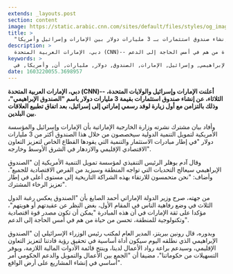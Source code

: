 ```yaml
--- 
extends: _layouts.post 
section: content 
image: https://static.arabic.cnn.com/sites/default/files/styles/og_image_v1/public/2020/10/20/images/GettyImages-1229178839.jpg?itok=Mmx6IpRO 
title: > 
  "الصندوق الإبراهيمي".. إنشاء صندوق استثمارات بـ 3 مليارات دولار بين الإمارات وإسرائيل وأمريكا 
description: > 
  دبي، الإمارات العربية المتحدة (CNN)-- أعلنت الإمارات وإسرائيل والولايات المتحدة، الثلاثاء، عن إنشاء صندوق استثمارات بقيمة 3 مليارات دولار باسم "الصندوق الإبراهيمي"، وذلك بالتزامن مع أول زيارة لوفد رسمي إماراتي إلى إسرائيل، بعد اتفاق تطبيع العلاقات بين البلدين.وأفاد بيان مشترك نشرته وزارة الخارجية الإماراتية بأن الإمارات وإسرائيل والمؤسسة الأمريكية لتمويل التنمية الدولية سيخصصون من خلال هذا الصندوق أكثر من 3 مليارات دولار "في إطار مبادرات الاستثمار والتنمية التي يقودها القطاع الخاص لتعزيز التعاون الاقتصادي الإقليمي والازدهار في الشرق الأوسط وخارجه".وقال آدم بوهلر الرئيس التنفيذي لمؤسسة تمويل التنمية الأمريكية إن "الصندوق الإبراهيمي سيعالج التحديات التي تواجه المنطقة وسيزيد من الفرص الاقتصادية للجميع".وأضاف: "نحن متحمسون للارتقاء بهذه الشراكة التاريخية إلى مستوى أعلى في إطار تعزيز الرخاء المشترك".من جهته، صرح وزير الدولة الإماراتي أحمد الصايغ بأن "الصندوق يعكس رغبة الدول الثلاث في وضع رفاهية الناس في المقام الأول، بغض النظر عن عقيدتهم أو هويتهم"، مؤكدا على ثقة الإمارات في أن هذه المبادرة "يمكن أن تكون مصدر قوة اقتصادية وتكنولوجية للمنطقة، تحسن من حياة من هم في أمس الحاجة إلى الدعم". 
keywords: > 
  بـ, بين, إلى, لتعزيز, من, صندوق, الإبراهيمي, وإسرائيل, الإمارات, الصندوق, دولار, مليارات, أن, وأمريكا, في 
date: 1603220055.3698957 
--- 
```

<div><p><strong>&#1583;&#1576;&#1610;&#1548; &#1575;&#1604;&#1573;&#1605;&#1575;&#1585;&#1575;&#1578; &#1575;&#1604;&#1593;&#1585;&#1576;&#1610;&#1577; &#1575;&#1604;&#1605;&#1578;&#1581;&#1583;&#1577; (CNN)-- &#1571;&#1593;&#1604;&#1606;&#1578; &#1575;&#1604;&#1573;&#1605;&#1575;&#1585;&#1575;&#1578; &#1608;&#1573;&#1587;&#1585;&#1575;&#1574;&#1610;&#1604; &#1608;&#1575;&#1604;&#1608;&#1604;&#1575;&#1610;&#1575;&#1578; &#1575;&#1604;&#1605;&#1578;&#1581;&#1583;&#1577;&#1548; &#1575;&#1604;&#1579;&#1604;&#1575;&#1579;&#1575;&#1569;&#1548; &#1593;&#1606; &#1573;&#1606;&#1588;&#1575;&#1569; &#1589;&#1606;&#1583;&#1608;&#1602; &#1575;&#1587;&#1578;&#1579;&#1605;&#1575;&#1585;&#1575;&#1578; &#1576;&#1602;&#1610;&#1605;&#1577; 3 &#1605;&#1604;&#1610;&#1575;&#1585;&#1575;&#1578; &#1583;&#1608;&#1604;&#1575;&#1585; &#1576;&#1575;&#1587;&#1605; "&#1575;&#1604;&#1589;&#1606;&#1583;&#1608;&#1602; &#1575;&#1604;&#1573;&#1576;&#1585;&#1575;&#1607;&#1610;&#1605;&#1610;"&#1548; &#1608;&#1584;&#1604;&#1603; &#1576;&#1575;&#1604;&#1578;&#1586;&#1575;&#1605;&#1606; &#1605;&#1593; &#1571;&#1608;&#1604; &#1586;&#1610;&#1575;&#1585;&#1577; &#1604;&#1608;&#1601;&#1583; &#1585;&#1587;&#1605;&#1610; &#1573;&#1605;&#1575;&#1585;&#1575;&#1578;&#1610; &#1573;&#1604;&#1609; &#1573;&#1587;&#1585;&#1575;&#1574;&#1610;&#1604;&#1548; &#1576;&#1593;&#1583; &#1575;&#1578;&#1601;&#1575;&#1602; &#1578;&#1591;&#1576;&#1610;&#1593; &#1575;&#1604;&#1593;&#1604;&#1575;&#1602;&#1575;&#1578; &#1576;&#1610;&#1606; &#1575;&#1604;&#1576;&#1604;&#1583;&#1610;&#1606;. &#160;</strong></p>&#13;
&#13;
<p>&#1608;&#1571;&#1601;&#1575;&#1583; &#1576;&#1610;&#1575;&#1606; &#1605;&#1588;&#1578;&#1585;&#1603; &#1606;&#1588;&#1585;&#1578;&#1607; &#1608;&#1586;&#1575;&#1585;&#1577; &#1575;&#1604;&#1582;&#1575;&#1585;&#1580;&#1610;&#1577; &#1575;&#1604;&#1573;&#1605;&#1575;&#1585;&#1575;&#1578;&#1610;&#1577; &#1576;&#1571;&#1606; &#1575;&#1604;&#1573;&#1605;&#1575;&#1585;&#1575;&#1578; &#1608;&#1573;&#1587;&#1585;&#1575;&#1574;&#1610;&#1604; &#1608;&#1575;&#1604;&#1605;&#1572;&#1587;&#1587;&#1577; &#1575;&#1604;&#1571;&#1605;&#1585;&#1610;&#1603;&#1610;&#1577; &#1604;&#1578;&#1605;&#1608;&#1610;&#1604; &#1575;&#1604;&#1578;&#1606;&#1605;&#1610;&#1577; &#1575;&#1604;&#1583;&#1608;&#1604;&#1610;&#1577; &#1587;&#1610;&#1582;&#1589;&#1589;&#1608;&#1606; &#1605;&#1606; &#1582;&#1604;&#1575;&#1604; &#1607;&#1584;&#1575; &#1575;&#1604;&#1589;&#1606;&#1583;&#1608;&#1602; &#1571;&#1603;&#1579;&#1585; &#1605;&#1606; 3 &#1605;&#1604;&#1610;&#1575;&#1585;&#1575;&#1578; &#1583;&#1608;&#1604;&#1575;&#1585; "&#1601;&#1610; &#1573;&#1591;&#1575;&#1585; &#1605;&#1576;&#1575;&#1583;&#1585;&#1575;&#1578; &#1575;&#1604;&#1575;&#1587;&#1578;&#1579;&#1605;&#1575;&#1585; &#1608;&#1575;&#1604;&#1578;&#1606;&#1605;&#1610;&#1577; &#1575;&#1604;&#1578;&#1610; &#1610;&#1602;&#1608;&#1583;&#1607;&#1575; &#1575;&#1604;&#1602;&#1591;&#1575;&#1593; &#1575;&#1604;&#1582;&#1575;&#1589; &#1604;&#1578;&#1593;&#1586;&#1610;&#1586; &#1575;&#1604;&#1578;&#1593;&#1575;&#1608;&#1606; &#1575;&#1604;&#1575;&#1602;&#1578;&#1589;&#1575;&#1583;&#1610; &#1575;&#1604;&#1573;&#1602;&#1604;&#1610;&#1605;&#1610; &#1608;&#1575;&#1604;&#1575;&#1586;&#1583;&#1607;&#1575;&#1585; &#1601;&#1610; &#1575;&#1604;&#1588;&#1585;&#1602; &#1575;&#1604;&#1571;&#1608;&#1587;&#1591; &#1608;&#1582;&#1575;&#1585;&#1580;&#1607;".</p>&#13;
&#13;
<p>&#1608;&#1602;&#1575;&#1604; &#1570;&#1583;&#1605; &#1576;&#1608;&#1607;&#1604;&#1585; &#1575;&#1604;&#1585;&#1574;&#1610;&#1587; &#1575;&#1604;&#1578;&#1606;&#1601;&#1610;&#1584;&#1610; &#1604;&#1605;&#1572;&#1587;&#1587;&#1577; &#1578;&#1605;&#1608;&#1610;&#1604; &#1575;&#1604;&#1578;&#1606;&#1605;&#1610;&#1577; &#1575;&#1604;&#1571;&#1605;&#1585;&#1610;&#1603;&#1610;&#1577; &#1573;&#1606; "&#1575;&#1604;&#1589;&#1606;&#1583;&#1608;&#1602; &#1575;&#1604;&#1573;&#1576;&#1585;&#1575;&#1607;&#1610;&#1605;&#1610; &#1587;&#1610;&#1593;&#1575;&#1604;&#1580; &#1575;&#1604;&#1578;&#1581;&#1583;&#1610;&#1575;&#1578; &#1575;&#1604;&#1578;&#1610; &#1578;&#1608;&#1575;&#1580;&#1607; &#1575;&#1604;&#1605;&#1606;&#1591;&#1602;&#1577; &#1608;&#1587;&#1610;&#1586;&#1610;&#1583; &#1605;&#1606; &#1575;&#1604;&#1601;&#1585;&#1589; &#1575;&#1604;&#1575;&#1602;&#1578;&#1589;&#1575;&#1583;&#1610;&#1577; &#1604;&#1604;&#1580;&#1605;&#1610;&#1593;". &#1608;&#1571;&#1590;&#1575;&#1601;: "&#1606;&#1581;&#1606; &#1605;&#1578;&#1581;&#1605;&#1587;&#1608;&#1606; &#1604;&#1604;&#1575;&#1585;&#1578;&#1602;&#1575;&#1569; &#1576;&#1607;&#1584;&#1607; &#1575;&#1604;&#1588;&#1585;&#1575;&#1603;&#1577; &#1575;&#1604;&#1578;&#1575;&#1585;&#1610;&#1582;&#1610;&#1577; &#1573;&#1604;&#1609; &#1605;&#1587;&#1578;&#1608;&#1609; &#1571;&#1593;&#1604;&#1609; &#1601;&#1610; &#1573;&#1591;&#1575;&#1585; &#1578;&#1593;&#1586;&#1610;&#1586; &#1575;&#1604;&#1585;&#1582;&#1575;&#1569; &#1575;&#1604;&#1605;&#1588;&#1578;&#1585;&#1603;".</p>&#13;
&#13;
<p>&#1605;&#1606; &#1580;&#1607;&#1578;&#1607;&#1548; &#1589;&#1585;&#1581; &#1608;&#1586;&#1610;&#1585; &#1575;&#1604;&#1583;&#1608;&#1604;&#1577; &#1575;&#1604;&#1573;&#1605;&#1575;&#1585;&#1575;&#1578;&#1610; &#1571;&#1581;&#1605;&#1583; &#1575;&#1604;&#1589;&#1575;&#1610;&#1594; &#1576;&#1571;&#1606; "&#1575;&#1604;&#1589;&#1606;&#1583;&#1608;&#1602; &#1610;&#1593;&#1603;&#1587; &#1585;&#1594;&#1576;&#1577; &#1575;&#1604;&#1583;&#1608;&#1604; &#1575;&#1604;&#1579;&#1604;&#1575;&#1579; &#1601;&#1610; &#1608;&#1590;&#1593; &#1585;&#1601;&#1575;&#1607;&#1610;&#1577; &#1575;&#1604;&#1606;&#1575;&#1587; &#1601;&#1610; &#1575;&#1604;&#1605;&#1602;&#1575;&#1605; &#1575;&#1604;&#1571;&#1608;&#1604;&#1548; &#1576;&#1594;&#1590; &#1575;&#1604;&#1606;&#1592;&#1585; &#1593;&#1606; &#1593;&#1602;&#1610;&#1583;&#1578;&#1607;&#1605; &#1571;&#1608; &#1607;&#1608;&#1610;&#1578;&#1607;&#1605;"&#1548; &#1605;&#1572;&#1603;&#1583;&#1575; &#1593;&#1604;&#1609; &#1579;&#1602;&#1577; &#1575;&#1604;&#1573;&#1605;&#1575;&#1585;&#1575;&#1578; &#1601;&#1610; &#1571;&#1606; &#1607;&#1584;&#1607; &#1575;&#1604;&#1605;&#1576;&#1575;&#1583;&#1585;&#1577; "&#1610;&#1605;&#1603;&#1606; &#1571;&#1606; &#1578;&#1603;&#1608;&#1606; &#1605;&#1589;&#1583;&#1585; &#1602;&#1608;&#1577; &#1575;&#1602;&#1578;&#1589;&#1575;&#1583;&#1610;&#1577; &#1608;&#1578;&#1603;&#1606;&#1608;&#1604;&#1608;&#1580;&#1610;&#1577; &#1604;&#1604;&#1605;&#1606;&#1591;&#1602;&#1577;&#1548; &#1578;&#1581;&#1587;&#1606; &#1605;&#1606; &#1581;&#1610;&#1575;&#1577; &#1605;&#1606; &#1607;&#1605; &#1601;&#1610; &#1571;&#1605;&#1587; &#1575;&#1604;&#1581;&#1575;&#1580;&#1577; &#1573;&#1604;&#1609; &#1575;&#1604;&#1583;&#1593;&#1605;".</p>&#13;
&#13;
<p>&#1608;&#1576;&#1583;&#1608;&#1585;&#1607;&#1548; &#1602;&#1575;&#1604; &#1585;&#1608;&#1606;&#1610;&#1606; &#1576;&#1610;&#1585;&#1610;&#1578;&#1586;&#1548; &#1575;&#1604;&#1605;&#1583;&#1610;&#1585; &#1575;&#1604;&#1593;&#1575;&#1605; &#1604;&#1605;&#1603;&#1578;&#1576; &#1585;&#1574;&#1610;&#1587; &#1575;&#1604;&#1608;&#1586;&#1585;&#1575;&#1569; &#1575;&#1604;&#1573;&#1587;&#1585;&#1575;&#1574;&#1610;&#1604;&#1610; &#1573;&#1606; "&#1575;&#1604;&#1589;&#1606;&#1583;&#1608;&#1602; &#1575;&#1604;&#1573;&#1576;&#1585;&#1575;&#1607;&#1610;&#1605;&#1610; &#1575;&#1604;&#1584;&#1610; &#1606;&#1591;&#1604;&#1602;&#1607; &#1575;&#1604;&#1610;&#1608;&#1605; &#1587;&#1610;&#1603;&#1608;&#1606; &#1571;&#1583;&#1575;&#1577; &#1571;&#1587;&#1575;&#1587;&#1610;&#1577; &#1601;&#1610; &#1578;&#1581;&#1602;&#1610;&#1602; &#1585;&#1572;&#1610;&#1577; &#1602;&#1575;&#1583;&#1578;&#1606;&#1575; &#1604;&#1578;&#1593;&#1586;&#1610;&#1586; &#1575;&#1604;&#1578;&#1593;&#1575;&#1608;&#1606; &#1575;&#1604;&#1573;&#1602;&#1604;&#1610;&#1605;&#1610;&#1548; &#1608;&#1587;&#1610;&#1583;&#1593;&#1605; &#1576;&#1585;&#1575;&#1593;&#1577; &#1585;&#1608;&#1575;&#1583; &#1575;&#1604;&#1571;&#1593;&#1605;&#1575;&#1604; &#1604;&#1583;&#1610;&#1606;&#1575;&#1548; &#1608;&#1610;&#1606;&#1578;&#1580; &#1602;&#1575;&#1574;&#1605;&#1577; &#1575;&#1604;&#1571;&#1583;&#1608;&#1575;&#1578; &#1575;&#1604;&#1605;&#1575;&#1604;&#1610;&#1577; &#1575;&#1604;&#1604;&#1575;&#1586;&#1605;&#1577;&#1548; &#1608;&#1610;&#1608;&#1601;&#1585; &#1575;&#1604;&#1578;&#1587;&#1607;&#1610;&#1604;&#1575;&#1578; &#1605;&#1606; &#1581;&#1603;&#1608;&#1605;&#1575;&#1578;&#1606;&#1575;"&#1548; &#1605;&#1590;&#1610;&#1601;&#1575; &#1571;&#1606; "&#1575;&#1604;&#1580;&#1605;&#1593; &#1576;&#1610;&#1606; &#1575;&#1604;&#1571;&#1593;&#1605;&#1575;&#1604; &#1608;&#1575;&#1604;&#1578;&#1605;&#1608;&#1610;&#1604; &#1608;&#1575;&#1604;&#1583;&#1593;&#1605; &#1575;&#1604;&#1581;&#1603;&#1608;&#1605;&#1610; &#1571;&#1605;&#1585; &#1571;&#1587;&#1575;&#1587;&#1610; &#1601;&#1610; &#1573;&#1606;&#1588;&#1575;&#1569; &#1575;&#1604;&#1605;&#1588;&#1575;&#1585;&#1610;&#1593; &#1593;&#1604;&#1609; &#1571;&#1585;&#1590; &#1575;&#1604;&#1608;&#1575;&#1602;&#1593;".</p>&#13;
&#13;
&#13;
&#13;</div>